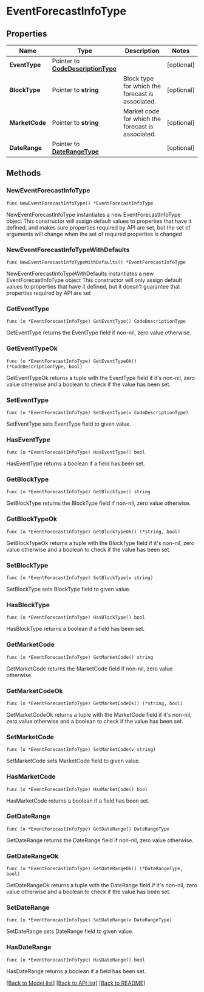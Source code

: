 # EventForecastInfoType

## Properties

Name | Type | Description | Notes
------------ | ------------- | ------------- | -------------
**EventType** | Pointer to [**CodeDescriptionType**](CodeDescriptionType.md) |  | [optional] 
**BlockType** | Pointer to **string** | Block type for which the forecast is associated. | [optional] 
**MarketCode** | Pointer to **string** | Market code for which the forecast is associated. | [optional] 
**DateRange** | Pointer to [**DateRangeType**](DateRangeType.md) |  | [optional] 

## Methods

### NewEventForecastInfoType

`func NewEventForecastInfoType() *EventForecastInfoType`

NewEventForecastInfoType instantiates a new EventForecastInfoType object
This constructor will assign default values to properties that have it defined,
and makes sure properties required by API are set, but the set of arguments
will change when the set of required properties is changed

### NewEventForecastInfoTypeWithDefaults

`func NewEventForecastInfoTypeWithDefaults() *EventForecastInfoType`

NewEventForecastInfoTypeWithDefaults instantiates a new EventForecastInfoType object
This constructor will only assign default values to properties that have it defined,
but it doesn't guarantee that properties required by API are set

### GetEventType

`func (o *EventForecastInfoType) GetEventType() CodeDescriptionType`

GetEventType returns the EventType field if non-nil, zero value otherwise.

### GetEventTypeOk

`func (o *EventForecastInfoType) GetEventTypeOk() (*CodeDescriptionType, bool)`

GetEventTypeOk returns a tuple with the EventType field if it's non-nil, zero value otherwise
and a boolean to check if the value has been set.

### SetEventType

`func (o *EventForecastInfoType) SetEventType(v CodeDescriptionType)`

SetEventType sets EventType field to given value.

### HasEventType

`func (o *EventForecastInfoType) HasEventType() bool`

HasEventType returns a boolean if a field has been set.

### GetBlockType

`func (o *EventForecastInfoType) GetBlockType() string`

GetBlockType returns the BlockType field if non-nil, zero value otherwise.

### GetBlockTypeOk

`func (o *EventForecastInfoType) GetBlockTypeOk() (*string, bool)`

GetBlockTypeOk returns a tuple with the BlockType field if it's non-nil, zero value otherwise
and a boolean to check if the value has been set.

### SetBlockType

`func (o *EventForecastInfoType) SetBlockType(v string)`

SetBlockType sets BlockType field to given value.

### HasBlockType

`func (o *EventForecastInfoType) HasBlockType() bool`

HasBlockType returns a boolean if a field has been set.

### GetMarketCode

`func (o *EventForecastInfoType) GetMarketCode() string`

GetMarketCode returns the MarketCode field if non-nil, zero value otherwise.

### GetMarketCodeOk

`func (o *EventForecastInfoType) GetMarketCodeOk() (*string, bool)`

GetMarketCodeOk returns a tuple with the MarketCode field if it's non-nil, zero value otherwise
and a boolean to check if the value has been set.

### SetMarketCode

`func (o *EventForecastInfoType) SetMarketCode(v string)`

SetMarketCode sets MarketCode field to given value.

### HasMarketCode

`func (o *EventForecastInfoType) HasMarketCode() bool`

HasMarketCode returns a boolean if a field has been set.

### GetDateRange

`func (o *EventForecastInfoType) GetDateRange() DateRangeType`

GetDateRange returns the DateRange field if non-nil, zero value otherwise.

### GetDateRangeOk

`func (o *EventForecastInfoType) GetDateRangeOk() (*DateRangeType, bool)`

GetDateRangeOk returns a tuple with the DateRange field if it's non-nil, zero value otherwise
and a boolean to check if the value has been set.

### SetDateRange

`func (o *EventForecastInfoType) SetDateRange(v DateRangeType)`

SetDateRange sets DateRange field to given value.

### HasDateRange

`func (o *EventForecastInfoType) HasDateRange() bool`

HasDateRange returns a boolean if a field has been set.


[[Back to Model list]](../README.md#documentation-for-models) [[Back to API list]](../README.md#documentation-for-api-endpoints) [[Back to README]](../README.md)


